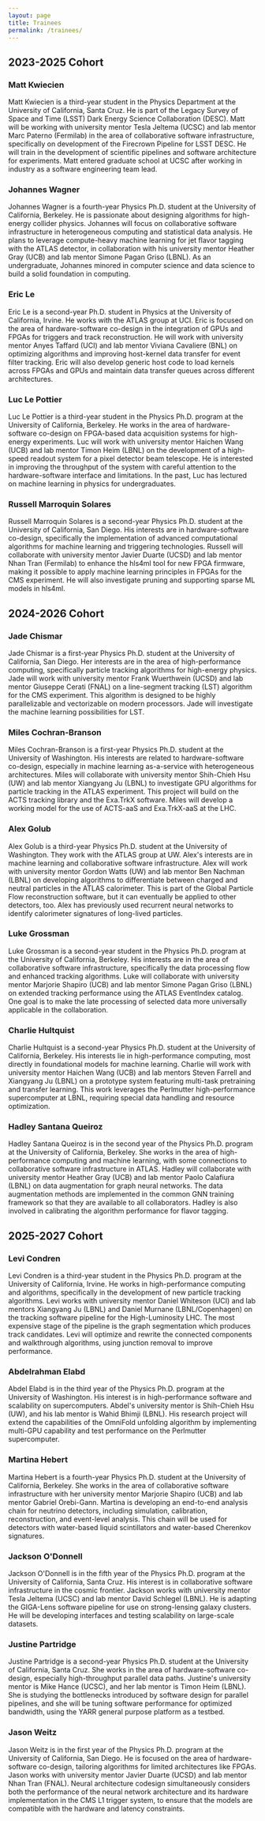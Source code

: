 ```yaml
---
layout: page
title: Trainees
permalink: /trainees/
---
```


## 2023-2025 Cohort

### Matt Kwiecien
Matt Kwiecien is a third-year student in the Physics Department at the University of California, Santa Cruz.
He is part of the Legacy Survey of Space and Time (LSST) Dark Energy Science Collaboration (DESC).
Matt will be working with university mentor Tesla Jeltema (UCSC) and lab mentor Marc Paterno (Fermilab) in the area of collaborative software infrastructure, specifically on development of the Firecrown Pipeline for LSST DESC.
He will train in the development of scientific pipelines and software architecture for experiments.
Matt entered graduate school at UCSC after working in industry as a software engineering team lead.


### Johannes Wagner
Johannes Wagner is a fourth-year Physics Ph.D. student at the University of California, Berkeley.
He is passionate about designing algorithms for high-energy collider physics.
Johannes will focus on collaborative software infrastructure in heterogeneous computing and statistical data analysis.
He plans to leverage compute-heavy machine learning for jet flavor tagging with the ATLAS detector, in collaboration with his university mentor Heather Gray (UCB) and lab mentor Simone Pagan Griso (LBNL).
As an undergraduate, Johannes minored in computer science and data science to build a solid foundation in computing.


### Eric Le
Eric Le is a second-year Ph.D. student in Physics at the University of California, Irvine.
He works with the ATLAS group at UCI.
Eric is focused on the area of hardware-software co-design in the integration of GPUs and FPGAs for triggers and track reconstruction.
He will work with university mentor Anyes Taffard (UCI) and lab mentor Viviana Cavaliere (BNL) on optimizing algorithms and improving host-kernel data transfer for event filter tracking.
Eric will also develop generic host code to load kernels across FPGAs and GPUs and maintain data transfer queues across different architectures.


### Luc Le Pottier
Luc Le Pottier is a third-year student in the Physics Ph.D. program at the University of California, Berkeley.
He works in the area of hardware-software co-design on FPGA-based data acquisition systems for high-energy experiments.
Luc will work with university mentor Haichen Wang (UCB) and lab mentor Timon Heim (LBNL) on the development of a high-speed readout system for a pixel detector beam telescope.
He is interested in improving the throughput of the system with careful attention to the hardware-software interface and limitations.
In the past, Luc has lectured on machine learning in physics for undergraduates.


### Russell Marroquin Solares
Russell Marroquin Solares is a second-year Physics Ph.D. student at the University of California, San Diego.
His interests are in hardware-software co-design, specifically the implementation of advanced computational algorithms for machine learning and triggering technologies.
Russell will collaborate with university mentor Javier Duarte (UCSD) and lab mentor Nhan Tran (Fermilab) to enhance the hls4ml tool for new FPGA firmware, making it possible to apply machine learning principles in FPGAs for the CMS experiment.
He will also investigate pruning and supporting sparse ML models in hls4ml.

## 2024-2026 Cohort

### Jade Chismar

Jade Chismar is a first-year Physics Ph.D. student at the University of California, San Diego.
Her interests are in the area of high-performance computing, specifically particle tracking algorithms for high-energy physics.
Jade will work with university mentor Frank Wuerthwein (UCSD) and lab mentor Giuseppe Cerati (FNAL) on a line-segment tracking (LST) algorithm for the CMS experiment.
This algorithm is designed to be highly parallelizable and vectorizable on modern processors.
Jade will investigate the machine learning possibilities for LST.


### Miles Cochran-Branson

Miles Cochran-Branson is a first-year Physics Ph.D. student at the University of Washington.
His interests are related to hardware-software co-design, especially in machine learning as-a-service with heterogeneous architectures.
Miles will collaborate with university mentor Shih-Chieh Hsu (UW) and lab mentor Xiangyang Ju (LBNL) to investigate GPU algorithms for particle tracking in the ATLAS experiment.
This project will build on the ACTS tracking library and the Exa.TrkX software.
Miles will develop a working model for the use of ACTS-aaS and Exa.TrkX-aaS at the LHC.


### Alex Golub

Alex Golub is a third-year Physics Ph.D. student at the University of Washington.
They work with the ATLAS group at UW.
Alex's interests are in machine learning and collaborative software infrastructure.
Alex will work with university mentor Gordon Watts (UW) and lab mentor Ben Nachman (LBNL) on developing algorithms to differentiate between charged and neutral particles in the ATLAS calorimeter.
This is part of the Global Particle Flow reconstruction software, but it can eventually be applied to other detectors, too.
Alex has previously used recurrent neural networks to identify calorimeter signatures of long-lived particles.


### Luke Grossman

Luke Grossman is a second-year student in the Physics Ph.D. program at the University of California, Berkeley.
His interests are in the area of collaborative software infrastructure, specifically the data processing flow and enhanced tracking algorithms.
Luke will collaborate with university mentor Marjorie Shapiro (UCB) and lab mentor Simone Pagan Griso (LBNL) on extended tracking performance using the ATLAS EventIndex catalog.
One goal is to make the late processing of selected data more universally applicable in the collaboration.


### Charlie Hultquist

Charlie Hultquist is a second-year Physics Ph.D. student at the University of California, Berkeley.
His interests lie in high-performance computing, most directly in foundational models for machine learning.
Charlie will work with university mentor Haichen Wang (UCB) and lab mentors Steven Farrell and Xiangyang Ju (LBNL) on a prototype system featuring multi-task pretraining and transfer learning.
This work leverages the Perlmutter high-performance supercomputer at LBNL, requiring special data handling and resource optimization.


### Hadley Santana Queiroz

Hadley Santana Queiroz is in the second year of the Physics Ph.D. program at the University of California, Berkeley.
She works in the area of high-performance computing and machine learning, with some connections to collaborative software infrastructure in ATLAS.
Hadley will collaborate with university mentor Heather Gray (UCB) and lab mentor Paolo Calafiura (LBNL) on data augmentation for graph neural networks.
The data augmentation methods are implemented in the common GNN training framework so that they are available to all collaborators.
Hadley is also involved in calibrating the algorithm performance for flavor tagging.

## 2025-2027 Cohort

### Levi Condren

Levi Condren is a third-year student in the Physics Ph.D. program at the University of California, Irvine.
He works in high-performance computing and algorithms, specifically in the development of new particle tracking algorithms.
Levi works with university mentor Daniel Whiteson (UCI) and lab mentors Xiangyang Ju (LBNL) and Daniel Murnane (LBNL/Copenhagen) on the tracking software pipeline for the High-Luminosity LHC.
The most expensive stage of the pipeline is the graph segmentation which produces track candidates.
Levi will optimize and rewrite the connected components and walkthrough algorithms, using junction removal to improve performance.


### Abdelrahman Elabd

Abdel Elabd is in the third year of the Physics Ph.D. program at the University of Washington.
His interest is in high-performance software and scalability on supercomputers.
Abdel's university mentor is Shih-Chieh Hsu (UW), and his lab mentor is Wahid Bhimji (LBNL).
His research project will extend the capabilities of the OmniFold unfolding algorithm by implementing multi-GPU capability and test performance on the Perlmutter supercomputer.

### Martina Hebert

Martina Hebert is a fourth-year Physics Ph.D. student at the University of California, Berkeley.
She works in the area of collaborative software infrastructure with her university mentor Marjorie Shapiro (UCB) and lab mentor Gabriel Orebi-Gann.
Martina is developing an end-to-end analysis chain for neutrino detectors, including simulation, calibration, reconstruction, and event-level analysis.
This chain will be used for detectors with water-based liquid scintillators and water-based Cherenkov signatures.

### Jackson O'Donnell

Jackson O'Donnell is in the fifth year of the Physics Ph.D. program at the University of California, Santa Cruz.
His interest is in collaborative software infrastructure in the cosmic frontier.
Jackson works with university mentor Tesla Jeltema (UCSC) and lab mentor David Schlegel (LBNL).
He is adapting the GIGA-Lens software pipeline for use on strong-lensing galaxy clusters.
He will be developing interfaces and testing scalability on large-scale datasets.

### Justine Partridge

Justine Partridge is a second-year Physics Ph.D. student at the University of California, Santa Cruz.
She works in the area of hardware-software co-design, especially high-throughput parallel data paths.
Justine's university mentor is Mike Hance (UCSC), and her lab mentor is Timon Heim (LBNL).
She is studying the bottlenecks introduced by software design for parallel pipelines, and she will be tuning software performance for optimized bandwidth, using the YARR general purpose platform as a testbed.

### Jason Weitz

Jason Weitz is in the first year of the Physics Ph.D. program at the University of California, San Diego.
He is focused on the area of hardware-software co-design, tailoring algorithms for limited architectures like FPGAs.
Jason works with university mentor Javier Duarte (UCSD) and lab mentor Nhan Tran (FNAL).
Neural architecture codesign simultaneously considers both the performance of the neural network architecture and its hardware implementation in the CMS L1 trigger system, to ensure that the models are compatible with the hardware and latency constraints.
